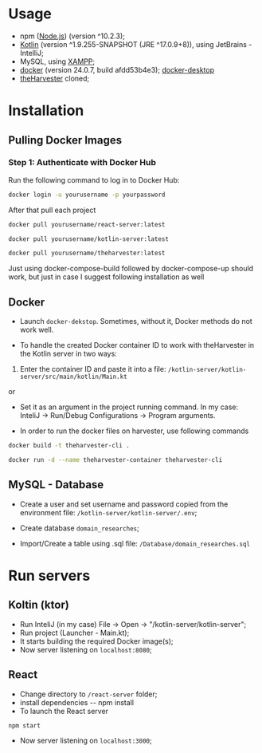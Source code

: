 # Usage
 - npm ([Node.js](https://nodejs.org/en)) (version ^10.2.3);
 - [Kotlin](https://kotlinlang.org/) (version ^1.9.255-SNAPSHOT (JRE ^17.0.9+8)), using JetBrains - IntelliJ;
 - MySQL, using [XAMPP](https://www.apachefriends.org/);
 - [docker](https://www.docker.com/) (version 24.0.7, build afdd53b4e3);
    [docker-desktop](https://www.docker.com/products/docker-desktop/)
 - [theHarvester](https://github.com/laramies/theHarvester) cloned;

# Installation
## Pulling Docker Images

### Step 1: Authenticate with Docker Hub
Run the following command to log in to Docker Hub:

```bash
docker login -u yourusername -p yourpassword
```

After that pull each project
```bash
docker pull yourusername/react-server:latest
```
```bash
docker pull yourusername/kotlin-server:latest
```
```bash
docker pull yourusername/theharvester:latest
```

Just using docker-compose-build followed by docker-compose-up should work, but just in case I suggest following installation as well

## Docker

 - Launch `docker-dekstop`. Sometimes, without it, Docker methods do not work well.


 - To handle the created Docker container ID to work with theHarvester in the Kotlin server in two ways:

1) Enter the container ID and paste it into a file:
`/kotlin-server/kotlin-server/src/main/kotlin/Main.kt`

or

 - Set it as an argument in the project running command. In my case: InteliJ -> Run/Debug Configurations -> Program arguments.

 - In order to run the docker files on harvester, use following commands
```bash
docker build -t theharvester-cli .
```

```bash
docker run -d --name theharvester-container theharvester-cli
```

## MySQL - Database

 - Create a user and set username and password copied from the environment file:
`/kotlin-server/kotlin-server/.env`;

 - Create database `domain_researches`;

 - Import/Create a table using .sql file:
`/Database/domain_researches.sql`

# Run servers

## Koltin (ktor)
 - Run InteliJ (in my case) File -> Open -> "/kotlin-server/kotlin-server";
 - Run project (Launcher - Main.kt);
 - It starts building the required Docker image(s); 
 - Now server listening on `localhost:8080`;

## React
 - Change directory to `/react-server` folder;
 - install dependencies -- npm install
 - To launch the React server
```bash
npm start
```
 - Now server listening on `localhost:3000`;

